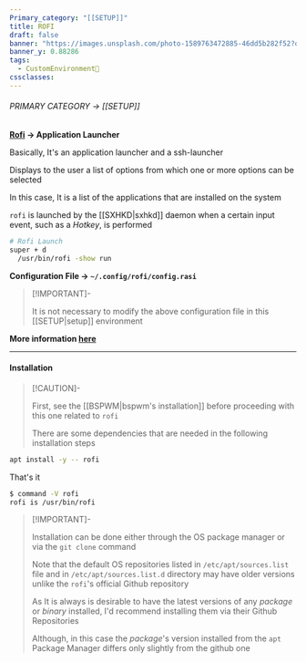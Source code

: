 ```yaml
---
Primary_category: "[[SETUP]]"
title: ROFI
draft: false
banner: "https://images.unsplash.com/photo-1589763472885-46dd5b282f52?q=80&w=1748&auto=format&fit=crop&ixlib=rb-4.0.3&ixid=M3wxMjA3fDB8MHxwaG90by1wYWdlfHx8fGVufDB8fHx8fA%3D%3D"
banner_y: 0.88286
tags:
  - CustomEnvironment🦜
cssclasses:
---
```


###### PRIMARY CATEGORY → [[SETUP]]

**[Rofi](https://github.com/davatorium/rofi) → Application Launcher**

Basically, It's an application launcher and a ssh-launcher

Displays to the user a list of options from which one or more options can be selected

In this case, It is a list of the applications that are installed on the system

`rofi` is launched by the [[SXHKD|sxhkd]] daemon when a certain input event, such as a _Hotkey_, is performed

```bash title="~/.config/sxhkd/sxhkdrc"
# Rofi Launch
super + d
  /usr/bin/rofi -show run
```

**Configuration File → `~/.config/rofi/config.rasi`**

> [!IMPORTANT]-
>
> It is not necessary to modify the above configuration file in this [[SETUP|setup]] environment

**More information [here](https://github.com/davatorium/rofi)**

---

#### Installation

> [!CAUTION]-
>
> First, see the [[BSPWM|bspwm's installation]] before proceeding with this one related to `rofi`
>
> There are some dependencies that are needed in the following installation steps
>

```bash
apt install -y -- rofi
```

That's it

```bash
$ command -V rofi
rofi is /usr/bin/rofi
```

> [!IMPORTANT]-
>
> Installation can be done either through the OS package manager or via the `git clone` command
>
> Note that the default OS repositories listed in `/etc/apt/sources.list` file and in `/etc/apt/sources.list.d` directory may have older versions unlike the `rofi`'s official Github repository
>
> As It is always is desirable to have the latest versions of any _package_ or _binary_ installed, I'd recommend installing them via their Github Repositories
>
> Although, in this case the _package_'s version installed from the `apt` Package Manager differs only slightly from the github one